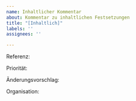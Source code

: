 ```yaml
---
name: Inhaltlicher Kommentar
about: Kommentar zu inhaltlichen Festsetzungen
title: "[Inhaltlich]"
labels: ''
assignees: ''

---
```


Referenz:

Priorität:

Änderungsvorschlag:

Organisation:
